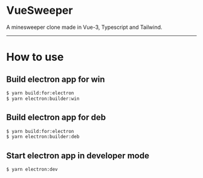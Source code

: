 # VueSweeper

A minesweeper clone made in Vue-3, Typescript and Tailwind.

---

# How to use

## Build electron app for win

```bash
$ yarn build:for:electron
$ yarn electron:builder:win
```

## Build electron app for deb

```bash
$ yarn build:for:electron
$ yarn electron:builder:deb
```

## Start electron app in developer mode

```bash
$ yarn electron:dev
```
